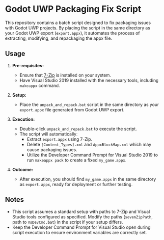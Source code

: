 # Godot UWP Packaging Fix Script

This repository contains a batch script designed to fix packaging issues with Godot UWP projects. By placing the script in the same directory as your Godot UWP export (`export.appx`), it automates the process of extracting, modifying, and repackaging the appx file.

## Usage

1. **Pre-requisites:**
   - Ensure that [7-Zip](https://www.7-zip.org/) is installed on your system.
   - Have Visual Studio 2019 installed with the necessary tools, including `makeappx` command.

2. **Setup:**
   - Place the `unpack_and_repack.bat` script in the same directory as your `export.appx` file generated from Godot UWP export.

3. **Execution:**
   - Double-click `unpack_and_repack.bat` to execute the script.
   - The script will automatically:
     - Extract `export.appx` using 7-Zip.
     - Delete `[Content_Types].xml` and `AppxBlockMap.xml` which may cause packaging issues.
     - Utilize the Developer Command Prompt for Visual Studio 2019 to run `makeappx pack` to create a fixed `my_game.appx`.

4. **Outcome:**
   - After execution, you should find `my_game.appx` in the same directory as `export.appx`, ready for deployment or further testing.

## Notes

- This script assumes a standard setup with paths to 7-Zip and Visual Studio tools configured as specified. Modify the paths (`sevenZipPath`, path to `VsDevCmd.bat`) in the script if your setup differs.
- Keep the Developer Command Prompt for Visual Studio open during script execution to ensure environment variables are correctly set.

